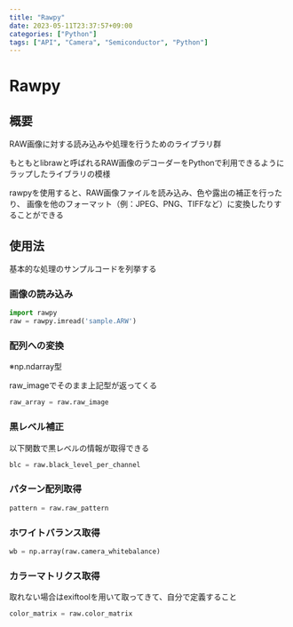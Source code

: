 ```yaml
---
title: "Rawpy"
date: 2023-05-11T23:37:57+09:00
categories: ["Python"]
tags: ["API", "Camera", "Semiconductor", "Python"]
---
```

# Rawpy
## 概要

RAW画像に対する読み込みや処理を行うためのライブラリ群

もともとlibrawと呼ばれるRAW画像のデコーダーをPythonで利用できるようにラップしたライブラリの模様

rawpyを使用すると、RAW画像ファイルを読み込み、色や露出の補正を行ったり、
画像を他のフォーマット（例：JPEG、PNG、TIFFなど）に変換したりすることができる

## 使用法

基本的な処理のサンプルコードを列挙する

### 画像の読み込み

``` python
import rawpy
raw = rawpy.imread('sample.ARW')
```

### 配列への変換

※np.ndarray型

raw_imageでそのまま上記型が返ってくる

```python
raw_array = raw.raw_image
```

### 黒レベル補正

以下関数で黒レベルの情報が取得できる
``` python
blc = raw.black_level_per_channel
```

### パターン配列取得

``` python
pattern = raw.raw_pattern
```

### ホワイトバランス取得

``` python
wb = np.array(raw.camera_whitebalance)
```

### カラーマトリクス取得

取れない場合はexiftoolを用いて取ってきて、自分で定義すること

``` python
color_matrix = raw.color_matrix
```